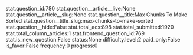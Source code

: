 stat.question_id:780
stat.question__article__live:None
stat.question__article__slug:None
stat.question__title:Max Chunks To Make Sorted
stat.question__title_slug:max-chunks-to-make-sorted
stat.question__hide:False
stat.total_acs:898
stat.total_submitted:1920
stat.total_column_articles:1
stat.frontend_question_id:769
stat.is_new_question:False
status:None
difficulty.level:2
paid_only:False
is_favor:False
frequency:0
progress:0
